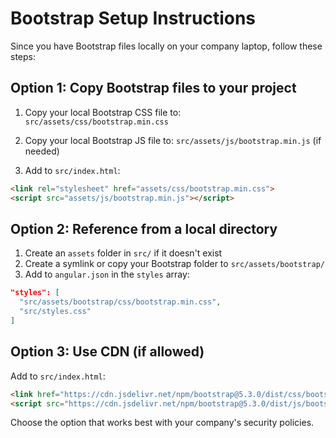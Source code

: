 # Bootstrap Setup Instructions

Since you have Bootstrap files locally on your company laptop, follow these steps:

## Option 1: Copy Bootstrap files to your project

1. Copy your local Bootstrap CSS file to: `src/assets/css/bootstrap.min.css`
2. Copy your local Bootstrap JS file to: `src/assets/js/bootstrap.min.js` (if needed)

3. Add to `src/index.html`:
```html
<link rel="stylesheet" href="assets/css/bootstrap.min.css">
<script src="assets/js/bootstrap.min.js"></script>
```

## Option 2: Reference from a local directory

1. Create an `assets` folder in `src/` if it doesn't exist
2. Create a symlink or copy your Bootstrap folder to `src/assets/bootstrap/`
3. Add to `angular.json` in the `styles` array:
```json
"styles": [
  "src/assets/bootstrap/css/bootstrap.min.css",
  "src/styles.css"
]
```

## Option 3: Use CDN (if allowed)

Add to `src/index.html`:
```html
<link href="https://cdn.jsdelivr.net/npm/bootstrap@5.3.0/dist/css/bootstrap.min.css" rel="stylesheet">
<script src="https://cdn.jsdelivr.net/npm/bootstrap@5.3.0/dist/js/bootstrap.bundle.min.js"></script>
```

Choose the option that works best with your company's security policies.
